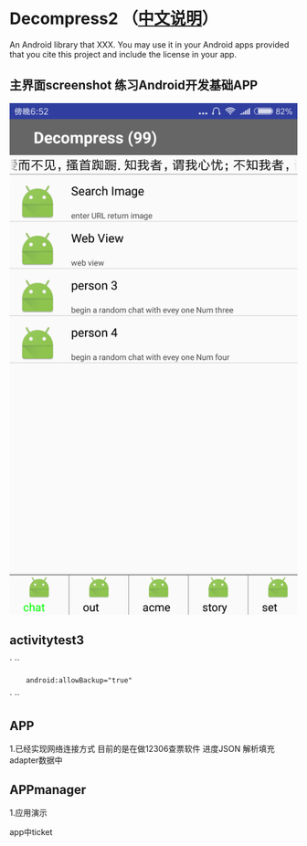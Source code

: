 # Decompress2 （[中文说明](https://github.com/jeokwok/Decompress2/blob/master/Screenshot_2019-02-24-18-52-25-577_com.exmper.adm.png)）
   An Android library that XXX. You may use it in your Android apps provided that you cite this project and include the license in your app.
## 主界面screenshot 练习Android开发基础APP
![](https://github.com/jeokwok/Decompress2/blob/master/Screenshot_2019-02-24-18-52-25-577_com.exmper.adm.png)
## activitytest3


 ` ``

        android:allowBackup="true"

` ``
    
## APP

1.已经实现网络连接方式 目前的是在做12306查票软件 进度JSON 解析填充adapter数据中

## APPmanager

1.应用演示

app中ticket
